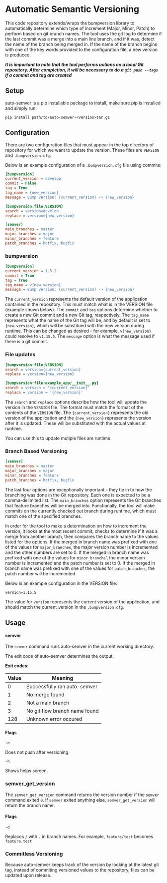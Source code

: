 # Automatic Semantic Versioning

This code repository extends/wraps the bumpversion library to automatically determine which type of increment (Major, Minor, Patch) to perform based on git branch names.
The tool uses the git log to determine if the last commit was a merge into a main line branch, and if it was, detect the name of the branch being merged in. If the name of the branch begins with one of the key words provided to the configuration file, a new version is produced.

***It is important to note that the tool performs actions on a local Git repository. After completion, it will be necessary to do a `git push --tags` if a commit and tag are created***

## Setup

auto-semver is a pip installable package to install, make sure pip is installed and simply run:

`pip install path/to/auto-semver-<version>tar.gz`

## Configuration

There are two configuration files that must appear in the top directory of repository for which we want to update the version. These files are `VERSION` and `.bumpversion.cfg`.

Below is an example configuration of a `.bumpversion.cfg` file using commits:

```ini
[bumpversion]
current_version = develop
commit = False
tag = True
tag_name = {new_version}
message = Bump version: {current_version} -> {new_version}

[bumpversion:file:VERSION]
search = version=develop
replace = version={new_version}

[semver]
main_branches = master
major_branches = major
minor_branches = feature
patch_branches = hotfix, bugfix
```

### bumpversion

```ini
[bumpversion]
current_version = 1.5.2
commit = True
tag = True
tag_name = v{new_version}
message = Bump version: {current_version} -> {new_version}
```

The `current_version` represents the default version of the application contained in the repository. This must match what is in the VERSION file (example shown below). The `commit` and `tag` options determine whether to create a new Git commit and a new Git tag, respectively. The `tag_name` represents what the name of the Git tag will be, and by default is set to `{new_version}`, which will be substitued with the new version during runtime. This can be changed as desired - for example, `v{new_version}` could resolve to `v1.15.5`. The `message` option is what the message used if there is a git commit.

### File updates

```ini
[bumpversion:file:VERSION]
search = version={current_version}
replace = version={new_version}

[bumpversion:file:example_app/__init__.py]
search = version = '{current_version}'
replace = version = '{new_version}'
```

The `search` and `replace` options describe how the tool will update the version in the `VERSION` file. The format must match the format of the contents of the `VERSION` file. The `{current_version}` represents the old version of the application and the `{new_version}` represents the version after it is updated. These will be substituted with the actual values at runtime.

You can use this to update mutiple files are runtime.

### Branch Based Versioning

```ini
[semver]
main_branches = master
major_branches = major
minor_branches = feature
patch_branches = hotfix, bugfix
```

The last four options are exceptionally important - they tie in to how the branching was done in the Git repository. Each one is expected to be a comma-delimited list. The `main_branches` option represents the Git branches that feature branches will be merged into. Functionally, the tool will make commits on the currently checked out branch during runtime, which must match one of the specified branches.

In order for the tool to make a determination on how to increment the version, it looks at the most recent commit, checks to determine if it was a merge from another branch, then compares the branch name to the values listed for the options. If the merged in branch name was prefixed with one of the values for `major_branches`, the major version number is incremented and the other numbers are set to 0. If the merged in branch name was prefixed with one of the values for `minor_branche`', the minor version number is incremented and the patch number is set to 0. If the merged in branch name was prefixed with one of the values for `patch_branches`, the patch number will be incremented.

Below is an example configuration in the VERSION file:

```VERSION
version=1.15.5
```

The value for `version` represents the current version of the application, and should match the current_version in the `.bumpversion.cfg`.

## Usage

<a name="semver"></a>
#### semver

The `semver` command runs auto-semver in the current working directory.

The exit code of auto-semver determines the output.

**Exit codes**:

|Value|Meaning|
|---|---|
|0|Successfully ran auto-semver|
|1|No merge found|
|2|Not a main branch|
|3|No git flow branch name found|
|128|Unknown error occured|

#### Flags

`-n`

Does not push after versioning.

`-h`

Shows helps screen.

<a name="semver_get_version"></a>
### semver_get_version

The `semver_get_version` command returns the version number if the `semver` command exited `0`. If `semver` exited anything else, `semver_get_version` will return the branch name.

#### Flags

`-d`

Replaces `/` with `.` in branch names. For example, `feature/test` becomes `feature.test`

### Commitless Versioning

Because auto-semver keeps track of the version by looking at the latest git tag, instead of commiting versioned values to the repository, files can be updated upon release.
